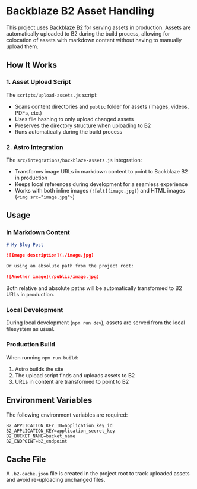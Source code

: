 # Backblaze B2 Asset Handling

This project uses Backblaze B2 for serving assets in production. Assets are automatically uploaded to B2 during the build process, allowing for colocation of assets with markdown content without having to manually upload them.

## How It Works

### 1. Asset Upload Script

The `scripts/upload-assets.js` script:
- Scans content directories and `public` folder for assets (images, videos, PDFs, etc.)
- Uses file hashing to only upload changed assets
- Preserves the directory structure when uploading to B2
- Runs automatically during the build process

### 2. Astro Integration

The `src/integrations/backblaze-assets.js` integration:
- Transforms image URLs in markdown content to point to Backblaze B2 in production
- Keeps local references during development for a seamless experience
- Works with both inline images (`![alt](image.jpg)`) and HTML images (`<img src="image.jpg">`)

## Usage

### In Markdown Content

```markdown
# My Blog Post

![Image description](./image.jpg)

Or using an absolute path from the project root:

![Another image](/public/image.jpg)
```

Both relative and absolute paths will be automatically transformed to B2 URLs in production.

### Local Development

During local development (`npm run dev`), assets are served from the local filesystem as usual.

### Production Build

When running `npm run build`:

1. Astro builds the site
2. The upload script finds and uploads assets to B2
3. URLs in content are transformed to point to B2

## Environment Variables

The following environment variables are required:

```
B2_APPLICATION_KEY_ID=application_key_id
B2_APPLICATION_KEY=application_secret_key
B2_BUCKET_NAME=bucket_name
B2_ENDPOINT=b2_endpoint
```

## Cache File

A `.b2-cache.json` file is created in the project root to track uploaded assets and avoid re-uploading unchanged files.

